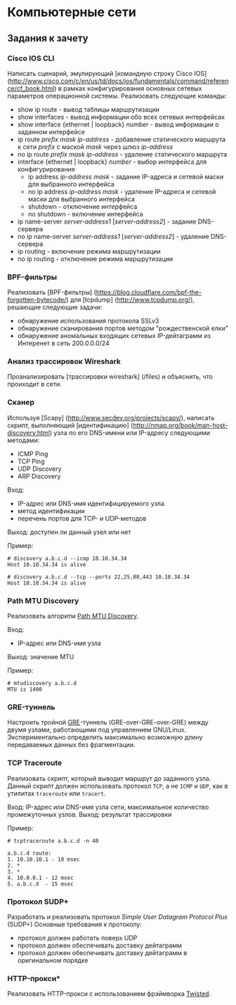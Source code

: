 # Компьютерные сети

## Задания к зачету

### Cisco IOS CLI 

Написать сценарий, эмулирующий [командную строку Cisco IOS] (http://www.cisco.com/c/en/us/td/docs/ios/fundamentals/command/reference/cf_book.html) в рамках конфигурирования основных сетевых параметров операционной системы. Реализовать следующие команды:
  * show ip route - вывод таблицы маршрутизации
  * show interfaces - вывод информации обо всех сетевых интерфейсах
  * show interface {ethernet | loopback} *number* -  вывод информации о заданном интерфейсе 
  * ip route *prefix* *mask* *ip-address* - добавление статического маршрута к сети *prefix* с маской *mask* через шлюз *ip-address*
  * no ip route *prefix* *mask* *ip-address* - удаление статического маршрута
  * interface {ethernet | loopback} *number* - выбор интерфейса для конфигурирования
    * ip address *ip-address* *mask* - задание IP-адреса и сетевой маски для выбранного интерфейса
    * no ip address *ip-address* *mask* - удаление IP-адреса и сетевой маски для выбранного интерфейса 
    * shutdown - отключение интерфейса
    * no shutdown - включение интерфейса
  * ip name-server *server-address1* [*server-address2*] - задание DNS-сервера
  * no ip name-server *server-address1* [*server-address2*] - удаление DNS-сервера
 * ip routing - включение режима маршрутизации 
 * no ip routing - отключение режима маршрутизации

### BPF-фильтры

Реализовать [BPF-фильтры] (https://blog.cloudflare.com/bpf-the-forgotten-bytecode/) для [tcpdump] (http://www.tcpdump.org/), решающие следующие задачи:
 * обнаружение использования протокола SSLv3
 * обнаружение сканирования портов методом "рождественской елки"
 * обнаружение аномальных входящих сетевых IP-дейтаграмм из Интеренет в сеть 200.0.0.0/24

### Анализ трассировок Wireshark

Проанализировать [трассировки wireshark] (/files) и объяснить, что проиходит в сети.

### Сканер

Используя [Scapy] (http://www.secdev.org/projects/scapy/), написать скрипт, выполняющий [идентификацию] (http://nmap.org/book/man-host-discovery.html) узла по его DNS-имени или IP-адресу следующими методами:
  * ICMP Ping
  * TCP Ping
  * UDP Discovery
  * ARP Discovery
  
Вход: 
 * IP-адрес или DNS-имя идентифицируемого узла
 * метод идентификации
 * перечень портов для TCP- и UDP-методов

Выход: доступен ли данный узел или нет

Пример:

```
# discovery a.b.c.d --icmp 10.10.34.34
Host 10.10.34.34 is alive

# discovery a.b.c.d --tcp --ports 22,25,80,443 10.10.34.34
Host 10.10.34.34 is alive
```

### Path MTU Discovery
Реализовать алгоритм [Path MTU Discovery](https://en.wikipedia.org/wiki/Path_MTU_Discovery).

Вход: 
 * IP-адрес или DNS-имя узла

Выход: значение MTU

Пример:

```
# mtudiscovery a.b.c.d
MTU is 1400
```

### GRE-туннель

Настроить тройной [GRE](http://en.wikipedia.org/wiki/Generic_Routing_Encapsulation)-туннель (GRE-over-GRE-over-GRE) между двумя узлами, работающими под управлением GNU/Linux. Экспериментально определить максимально возможную длину передаваемых данных без фрагментации.

### TCP Traceroute

Реализовать скрипт, который выводит маршрут до заданного узла.
Данный скрипт должен использовать протокол `TCP`, а не `ICMP` и `UDP`, как в утилитах `traceroute` или `tracert`.

Вход: IP-адрес или DNS-имя узла сети, максимальное количество промежуточных узлов.
Выход: результат трассировки

Пример:

```
# tcptraceroute a.b.c.d -n 40

a.b.c.d route:
1. 10.10.10.1 - 10 msec
2. *
3. *
4. 10.0.0.1 - 12 msec
5. a.b.c.d  - 15 msec
```

### Протокол SUDP+

Разработать и реализовать протокол *Simple User Datagram Protocol Plus* (SUDP+)
Основные требования к протоколу:
  * протокол должен работать поверх UDP
  * протокол должен обеспечивать доставку дейтаграмм
  * протокол должен обеспечивать доставку дейтаграмм в оригинальном порядке

### HTTP-прокси*

Реализовать HTTP-прокси с использованием фрэймворка [Twisted](https://github.com/twisted/twisted).
